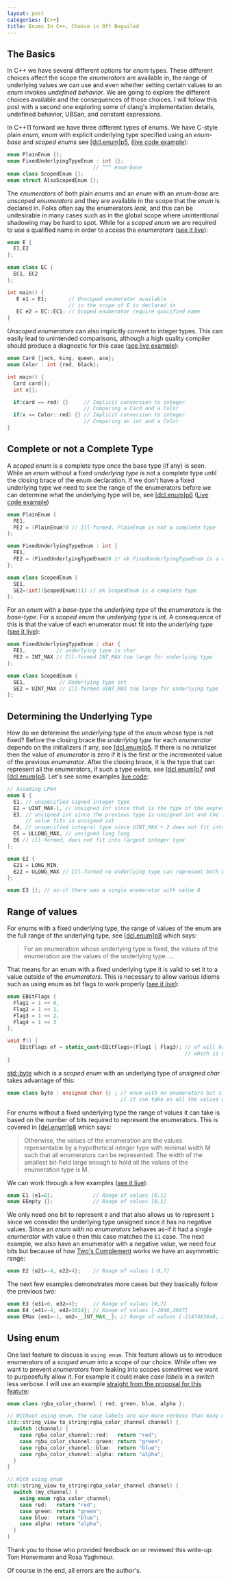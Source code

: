 ```yaml
---
layout: post
categories: [C++]
title: Enums In C++, Choice is Oft Beguiled 
---
```


## The Basics

In C++ we have several different options for *enum* types. These different choices affect the scope the *enumerators* are available in, the range of underlying values we can use and even whether setting certain values to an *enum* invokes *undefined behavior*. We are going to explore the different choices available and the consequences of those choices. I will follow this post with a second one exploring some of clang's implementation details, undefined behavior, UBSan, and constant expressions.

In C++11 forward we have three different types of enums. We have C-style plain *enum*, *enum* with explicit underlying type
specified using an *enum-base* and *scoped enums* see [\[dcl.enum\]p5](https://eel.is/c++draft/enum#dcl.enum-5), ([live code example](https://godbolt.org/z/MhKzvPzTc)):

```cpp
enum PlainEnum {};
enum FixedUnderlyingTypeEnum : int {};
                            // ^^^ enum-base
enum class ScopedEnum {};
enum struct AlsoScopedEnum {};
```

The *enumerators* of both plain *enums* and an *enum* with an *enum-base* are *unscoped enumerators* and they are available in the scope that the *enum* is declared in. Folks often say the enumerators *leak*, and this can be undesirable in many cases such as in the global scope where unintentional shadowing may be hard to spot. While for a *scoped enum* we are required to use a qualified name in order to access the *enumerators* ([see it live](https://godbolt.org/z/xETE3G1G1)):

```cpp
enum E {
  E1,E2
};

enum class EC {
  EC1, EC2
};

int main() {
   E e1 = E1;       // Unscoped enumerator available
                    // in the scope of E is declared in
   EC e2 = EC::EC1; // Scoped enumerator require qualified name
}
```

*Unscoped enumerators* can also implicitly convert to integer types. This can easily lead to unintended comparisons, although a high quality compiler should produce a diagnostic for this case ([see live example](https://godbolt.org/z/7G3es4K34)):

```cpp
enum Card {jack, king, queen, ace};
enum Color : int {red, black};

int main() {
  Card card{};
  int x{};

  if(card == red) {}     // Implicit conversion to integer
                         // Comparing a Card and a Color
  if(x == Color::red) {} // Implicit conversion to integer
                         // Comparing an int and a Color
}
```

## Complete or not a Complete Type

A *scoped enum* is a complete type once the base type (if any) is seen. While an *enum* without a fixed *underlying type* is not a complete type until the closing brace of the enum declaration. If we don't have a fixed underlying type we need to see the range of the enumerators before we can determine what the underlying type will be, see [\[dcl.enum\]p6](https://eel.is/c++draft/enum#dcl.enum-6) ([Live code example](https://godbolt.org/z/9vo8cTY3K))

```cpp
enum PlainEnum {
  PE1,
  PE2 = (PlainEnum)0 // Ill-formed, PlainEnum is not a complete type
};

enum FixedUnderlyingTypeEnum : int {
  FE1,
  FE2 = (FixedUnderlyingTypeEnum)0 // ok FixedUnderlyingTypeEnum is a complete type
};

enum class ScopedEnum {
  SE1,
  SE2=(int)(ScopedEnum)(1) // ok ScopedEnum is a complete type
};
```

For an *enum* with a *base-type* the *underlying type* of the *enumerators* is the *base-type*. For a *scoped enum* the *underlying type* is *int*. A consequence of this is that the value of each enumerator must fit into the *underlying type* ([see it live](https://godbolt.org/z/3aWro7PMY)):

```cpp
enum FixedUnderlyingTypeEnum : char {
  FE1,          // underlying type is char
  FE2 = INT_MAX // Ill-formed INT_MAX too large for underlying type
};

enum class ScopedEnum {
  SE1,           // Underlying type int
  SE2 = UINT_MAX // Ill-formed UINT_MAX too large for underlying type
};
```


## Determining the Underlying Type

How do we determine the *underlying type* of the *enum* whose type is not fixed? Before the closing brace the *underlying type* for each *enumerator* depends on the initializers if any, see [\[dcl.enum\]p5](https://eel.is/c++draft/enum#dcl.enum-5). If there is no initializer then the value of *enumerator* is zero if it is the first or the incremented value of the previous *enumerator*. After the closing brace, it is the type that can represent all the enumerators, if such a type exists, see [\[dcl.enum\]p7](https://eel.is/c++draft/enum#dcl.enum-7) and [\[dcl.enum\]p8](https://eel.is/c++draft/enum#dcl.enum-8). Let's see some examples [live code](https://godbolt.org/z/71eGvvcGc):

```cpp
// Assuming LP64
enum E {
  E1, // unspecified signed integer type
  E2 = UINT_MAX-1, // Unsigned int since that is the type of the expression
  E3, // unsigned int since the previous type is unsigned int and the incremented
      // value fits in unsigned int
  E4, // unspecified integral type since UINT_MAX + 2 does not fit into unsigned int
  E5 = ULLONG_MAX, // unsigned long long
  E6 // ill-formed, does not fit into largest integer type
};

enum E2 {
  E21 = LONG_MIN,
  E22 = ULONG_MAX // Ill-formed no underlying type can represent both LONG_MIN and ULONG_MAX
};

enum E3 {}; // as-if there was a single enumerator with value 0
```


## Range of values

For enums with a fixed underlying type, the range of values of the enum are the full range of the underlying type, see [\[dcl.enum\]p8](https://eel.is/c++draft/enum#dcl.enum-8) which says:

>For an enumeration whose underlying type is fixed, the values of the enumeration are the values of the underlying type. ...

That means for an enum with a fixed underlying type it is valid to set it to a value outside of the *enumerators*. This is necessary to allow various idioms such as using enum as bit flags to work properly ([see it live](https://godbolt.org/z/Kz6q9fove)):

```cpp
enum EBitFlags {
  Flag1 = 1 << 0,
  Flag2 = 1 << 1,
  Flag3 = 1 << 2,
  Flag4 = 1 << 3
};

void f() {
    EBitFlags ef = static_cast<EBitFlags>(Flag1 | Flag3); // ef will have a value of 5
                                                          // which is not of one of the enumerators
}
```

[std::byte](https://en.cppreference.com/w/cpp/types/byte) which is a *scoped enum* with an underlying type of *unsigned char* takes advantage of this:

```cpp
enum class byte : unsigned char {} ; // enum with no enumerators but since underlying type is unsigned char
                                     // it can take on all the values of this type
```

For enums without a fixed underlying type the range of values it can take is based on the number of bits required to represent the enumerators. This is covered in [\[del.enum\]p8](https://eel.is/c++draft/enum#dcl.enum-8) which says:

>Otherwise, the values of the enumeration are the values representable by a hypothetical integer type with minimal width M such that all enumerators can be represented. The width of the smallest bit-field large enough to hold all the values of the enumeration type is M.

We can work through a few examples ([see it live](https://godbolt.org/z/P84zPbbjY)):

```cpp
enum E1 {e1=0};             // Range of values [0,1]
enum EEmpty {};             // Range of values [0,1]
```

We only need one bit to represent `0` and that also allows us to represent `1` since we consider the underlying type unsigned since it has no negative values. Since an *enum* with no *enumerators* behaves as-if it had a single *enumerator* with value `0` then this case matches the `E1` case. The next example, we also have an enumerator with a negative value, we need four bits but because of how [Two's Complement](https://www.cs.cornell.edu/~tomf/notes/cps104/twoscomp.html) works we have an asymmetric range:

```cpp
enum E2 {e21=-4, e22=4};    // Range of values [-8,7]
```

The next few examples demonstrates more cases but they basically follow the previous two:

```cpp
enum E3 {e31=0, e32=4};     // Range of values [0,7]
enum E4 {e41=-4, e42=1024}; // Range of values [-2048,2047]
enum EMax {em1=-1, em2=__INT_MAX__}; // Range of values [-2147483648, 2147483647]
```

## Using enum

One last feature to discuss is `using enum`. This feature allows us to introduce enumerators of a *scoped enum* into a scope of our choice. While often we want to prevent *enumerators* from leaking into scopes sometimes we want to purposefully allow it. For example it could make *case labels* in a *switch* less verbose. I will use an example [straight from the proposal for this feature](https://www.open-std.org/jtc1/sc22/wg21/docs/papers/2019/p1099r5.html):

```cpp
enum class rgba_color_channel { red, green, blue, alpha };

// Without using enum, the case labels are way more verbose than many would like
std::string_view to_string(rgba_color_channel channel) {
  switch (channel) {
    case rgba_color_channel::red:   return "red";
    case rgba_color_channel::green: return "green";
    case rgba_color_channel::blue:  return "blue";
    case rgba_color_channel::alpha: return "alpha";
  }
}

// With using enum
std::string_view to_string(rgba_color_channel channel) {
  switch (my_channel) {
    using enum rgba_color_channel;
    case red:   return "red";
    case green: return "green";
    case blue:  return "blue";
    case alpha: return "alpha";
  }
}
```

Thank you to those who provided feedback on or reviewed this write-up: Tom Honermann and Rosa Yaghmour.

Of course in the end, all errors are the author's.
